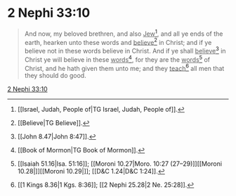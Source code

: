 # 2 Nephi 33:10

> And now, my beloved brethren, and also <u>Jew</u>[^a], and all ye ends of the earth, hearken unto these words and <u>believe</u>[^b] in Christ; and if ye believe not in these words believe in Christ. And if ye shall <u>believe</u>[^c] in Christ ye will believe in these <u>words</u>[^d], for they are the <u>words</u>[^e] of Christ, and he hath given them unto me; and they <u>teach</u>[^f] all men that they should do good.

[2 Nephi 33:10](https://www.churchofjesuschrist.org/study/scriptures/bofm/2-ne/33?lang=eng&id=p10#p10)


[^a]: [[Israel, Judah, People of|TG Israel, Judah, People of]].  
[^b]: [[Believe|TG Believe]].  
[^c]: [[John 8.47|John 8:47]].  
[^d]: [[Book of Mormon|TG Book of Mormon]].  
[^e]: [[Isaiah 51.16|Isa. 51:16]]; [[Moroni 10.27|Moro. 10:27 (27–29)]][[Moroni 10.28|]][[Moroni 10.29|]]; [[D&C 1.24|D&C 1:24]].  
[^f]: [[1 Kings 8.36|1 Kgs. 8:36]]; [[2 Nephi 25.28|2 Ne. 25:28]].  
